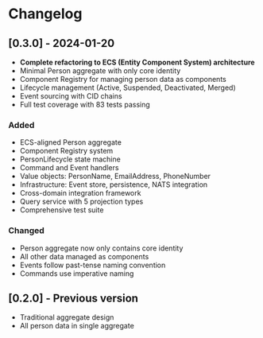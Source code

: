 # Changelog

## [0.3.0] - 2024-01-20

- **Complete refactoring to ECS (Entity Component System) architecture**
- Minimal Person aggregate with only core identity
- Component Registry for managing person data as components
- Lifecycle management (Active, Suspended, Deactivated, Merged)
- Event sourcing with CID chains
- Full test coverage with 83 tests passing

### Added
- ECS-aligned Person aggregate
- Component Registry system
- PersonLifecycle state machine
- Command and Event handlers
- Value objects: PersonName, EmailAddress, PhoneNumber
- Infrastructure: Event store, persistence, NATS integration
- Cross-domain integration framework
- Query service with 5 projection types
- Comprehensive test suite

### Changed
- Person aggregate now only contains core identity
- All other data managed as components
- Events follow past-tense naming convention
- Commands use imperative naming

## [0.2.0] - Previous version
- Traditional aggregate design
- All person data in single aggregate 